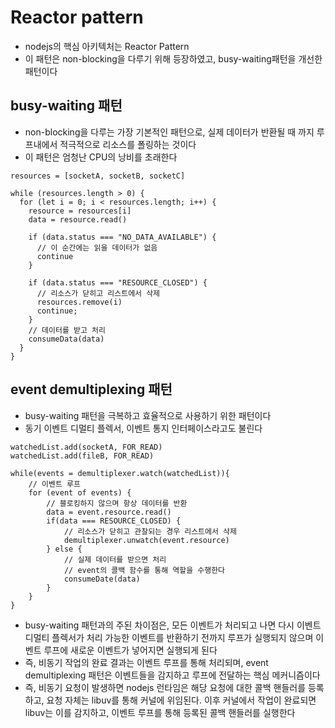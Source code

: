 # Reactor pattern

- nodejs의 핵심 아키텍처는 Reactor Pattern
- 이 패턴은 non-blocking을 다루기 위해 등장하였고, busy-waiting패턴을 개선한 패턴이다

## busy-waiting 패턴

- non-blocking을 다루는 가장 기본적인 패턴으로, 실제 데이터가 반환될 때 까지 루프내에서 적극적으로 리소스를 폴링하는 것이다
- 이 패턴은 엄청난 CPU의 낭비를 초래한다

```pseudo
resources = [socketA, socketB, socketC]

while (resources.length > 0) {
  for (let i = 0; i < resources.length; i++) {
    resource = resources[i]
    data = resource.read()

    if (data.status === "NO_DATA_AVAILABLE") {
      // 이 순간에는 읽을 데이터가 없음
      continue
    }

    if (data.status === "RESOURCE_CLOSED") {
      // 리소스가 닫히고 리스트에서 삭제
      resources.remove(i)
      continue;
    }
    // 데이터를 받고 처리
    consumeData(data)
  }
}
```

## event demultiplexing 패턴

- busy-waiting 패턴을 극복하고 효율적으로 사용하기 위한 패턴이다
- 동기 이벤트 디멀티 플렉서, 이벤트 통지 인터페이스라고도 불린다

```pseudo
watchedList.add(socketA, FOR_READ)
watchedList.add(fileB, FOR_READ)

while(events = demultiplexer.watch(watchedList)){
    // 이벤트 루프
    for (event of events) {
        // 블로킹하지 않으며 항상 데이터를 반환
        data = event.resource.read()
        if(data === RESOURCE_CLOSED) {
            // 리소스가 닫히고 관찰되는 경우 리스트에서 삭제
            demultiplexer.unwatch(event.resource)
        } else {
            // 실제 데이터를 받으면 처리
            // event의 콜백 함수를 통해 역할을 수행한다
            consumeDate(data)
        }
    }
}
```

- busy-waiting 패턴과의 주된 차이점은, 모든 이벤트가 처리되고 나면 다시 이벤트 디멀티 플렉서가 처리 가능한 이벤트를 반환하기 전까지 루프가 실행되지 않으며 이벤트 루프에 새로운 이벤트가 넣어지면 실행되게 된다
- 즉, 비동기 작업의 완료 결과는 이벤트 루프를 통해 처리되며, event demultiplexing 패턴은 이벤트들을 감지하고 루프에 전달하는 핵심 메커니즘이다
- 즉, 비동기 요청이 발생하면 nodejs 런타임은 해당 요청에 대한 콜백 핸들러를 등록하고, 요청 자체는 libuv를 통해 커널에 위임된다. 이후 커널에서 작업이 완료되면 libuv는 이를 감지하고, 이벤트 루프를 통해 등록된 콜백 핸들러를 실행한다